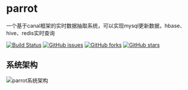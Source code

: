 # parrot
一个基于canal框架的实时数据抽取系统，可以实现mysql更新数据，hbase、hive、redis实时查询

[![Build Status](https://travis-ci.org/gqxie/parrot.svg?branch=master)](https://travis-ci.org/gqxie/parrot) [![GitHub issues](https://img.shields.io/github/issues/gqxie/parrot.svg?style=flat)](https://github.com/gqxie/parrot/issues) [![GitHub forks](https://img.shields.io/github/forks/gqxie/parrot.svg?style=flat)](https://github.com/gqxie/Dev/network) [![GitHub stars](https://img.shields.io/github/stars/gqxie/parrot.svg?style=flat)](https://github.com/gqxie/parrot/stargazers)

## 系统架构
![parrot系统架构](http://oxhq7nx9p.bkt.clouddn.com/canal-clent.png)
